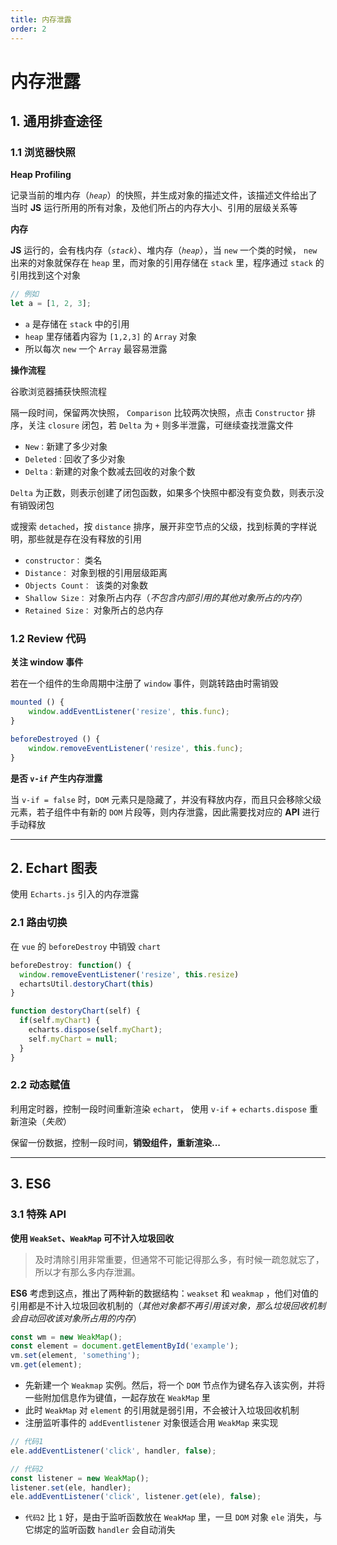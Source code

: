 ```yaml
---
title: 内存泄露
order: 2
---
```


# 内存泄露

## 1. 通用排查途径

### 1.1 浏览器快照

**Heap Profiling**

记录当前的堆内存（_`heap`_）的快照，并生成对象的描述文件，该描述文件给出了当时 **JS** 运行所用的所有对象，及他们所占的内存大小、引用的层级关系等

**内存**

**JS** 运行的，会有栈内存（_`stack`_）、堆内存（_`heap`_），当 `new` 一个类的时候， `new` 出来的对象就保存在 `heap` 里，而对象的引用存储在 `stack` 里，程序通过 `stack` 的引用找到这个对象

```js
// 例如
let a = [1, 2, 3];
```

- `a` 是存储在 `stack` 中的引用
- `heap` 里存储着内容为 `[1,2,3]` 的 `Array` 对象
- 所以每次 `new` 一个 `Array` 最容易泄露

**操作流程**

谷歌浏览器捕获快照流程

隔一段时间，保留两次快照， `Comparison` 比较两次快照，点击 `Constructor` 排序，关注 `closure` 闭包，若 `Delta` 为 `+` 则多半泄露，可继续查找泄露文件

- `New：`新建了多少对象
- `Deleted：`回收了多少对象
- `Delta：`新建的对象个数减去回收的对象个数

`Delta` 为正数，则表示创建了闭包函数，如果多个快照中都没有变负数，则表示没有销毁闭包

或搜索 `detached`，按 `distance` 排序，展开非空节点的父级，找到标黄的字样说明，那些就是存在没有释放的引用

- `constructor：` 类名
- `Distance：` 对象到根的引用层级距离
- `Objects Count： `该类的对象数
- `Shallow Size：` 对象所占内存（_不包含内部引用的其他对象所占的内存_）
- `Retained Size：` 对象所占的总内存

### 1.2 Review 代码

**关注 window 事件**

若在一个组件的生命周期中注册了 `window` 事件，则跳转路由时需销毁

```js
mounted () {
    window.addEventListener('resize', this.func);
}

beforeDestroyed () {
    window.removeEventListener('resize', this.func);
}
```

**是否 `v-if` 产生内存泄露**

当 `v-if = false` 时，`DOM` 元素只是隐藏了，并没有释放内存，而且只会移除父级元素，若子组件中有新的 `DOM` 片段等，则内存泄露，因此需要找对应的 **API** 进行手动释放

---

## 2. Echart 图表

使用 `Echarts.js` 引入的内存泄露

### 2.1 路由切换

在 `vue` 的 `beforeDestroy` 中销毁 `chart`

```js
beforeDestroy: function() {
  window.removeEventListener('resize', this.resize)
  echartsUtil.destoryChart(this)
}

function destoryChart(self) {
  if(self.myChart) {
    echarts.dispose(self.myChart);
    self.myChart = null;
  }
}
```

### 2.2 动态赋值

利用定时器，控制一段时间重新渲染 `echart`， 使用 `v-if` + `echarts.dispose` 重新渲染（_失败_）

保留一份数据，控制一段时间，**销毁组件，重新渲染...**

---

## 3. ES6

### 3.1 特殊 API

**使用 `WeakSet`、`WeakMap` 可不计入垃圾回收**

> 及时清除引用非常重要，但通常不可能记得那么多，有时候一疏忽就忘了，所以才有那么多内存泄漏。

**ES6** 考虑到这点，推出了两种新的数据结构：`weakset` 和 `weakmap` ，他们对值的引用都是不计入垃圾回收机制的（_其他对象都不再引用该对象，那么垃圾回收机制会自动回收该对象所占用的内存_）

```js
const wm = new WeakMap();
const element = document.getElementById('example');
vm.set(element, 'something');
vm.get(element);
```

- 先新建一个 `Weakmap` 实例。然后，将一个 `DOM` 节点作为键名存入该实例，并将一些附加信息作为键值，一起存放在 `WeakMap` 里
- 此时 `WeakMap` 对 `element` 的引用就是弱引用，不会被计入垃圾回收机制
- 注册监听事件的 `addEventlistener` 对象很适合用 `WeakMap` 来实现

```js
// 代码1
ele.addEventListener('click', handler, false);

// 代码2
const listener = new WeakMap();
listener.set(ele, handler);
ele.addEventListener('click', listener.get(ele), false);
```

- `代码2` 比 `1` 好，是由于监听函数放在 `WeakMap` 里，一旦 `DOM` 对象 `ele` 消失，与它绑定的监听函数 `handler` 会自动消失
